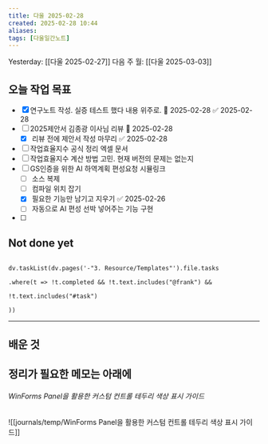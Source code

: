 ```yaml
---
title: 다울 2025-02-28
created: 2025-02-28 10:44
aliases: 
tags: [다울일간노트]
---
```


Yesterday: [[다울 2025-02-27]] 
다음 주 월: [[다울 2025-03-03]] 


## 오늘 작업 목표
- [x] 연구노트 작성. 실증 테스트 했다 내용 위주로. 📅 2025-02-28 ✅ 2025-02-28
- [ ] 2025제안서 김종광 이사님 리뷰 📅 2025-02-28
	- [x] 리뷰 전에 제안서 작성 마무리 ✅ 2025-02-28
- [ ] 작업효율지수 공식 정리 엑셀 문서
- [ ] 작업효율지수 계산 방법 고민. 현재 버전의 문제는 없는지
- [ ] GS인증을 위한 AI 하역계획 편성요청 시뮬링크 
	- [ ] 소스 복제
	- [ ] 컴파일 위치 잡기
	- [x] 필요한 기능만 남기고 지우기 ✅ 2025-02-26
	- [ ] 자동으로 AI 편성 선박 넣어주는 기능 구현
- [ ] 


## Not done yet

```dataviewjs

dv.taskList(dv.pages('-"3. Resource/Templates"').file.tasks

.where(t => !t.completed && !t.text.includes("@frank") &&

!t.text.includes("#task")

))

```

---

## 배운 것




## 정리가 필요한 메모는 아래에

###### WinForms Panel을 활용한 커스텀 컨트롤 테두리 색상 표시 가이드
![[journals/temp/WinForms Panel을 활용한 커스텀 컨트롤 테두리 색상 표시 가이드]]

